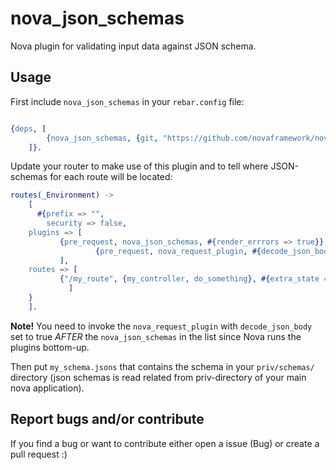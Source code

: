 # nova_json_schemas

Nova plugin for validating input data against JSON schema.

## Usage

First include `nova_json_schemas` in your `rebar.config` file:

```erlang

{deps, [
        {nova_json_schemas, {git, "https://github.com/novaframework/nova_json_schemas.git", {branch, "master"}}}
	]}.
```

Update your router to make use of this plugin and to tell where JSON-schemas for each route will be located:

```erlang
routes(_Environment) ->
    [
      #{prefix => "",
        security => false,
	plugins => [
		   {pre_request, nova_json_schemas, #{render_errrors => true}},
                   {pre_request, nova_request_plugin, #{decode_json_body => true}}
		   ],
	routes => [
	       {"/my_route", {my_controller, do_something}, #{extra_state => #{json_schema => "./schemas/my_schema.jsons"}}}
	         ]
	}
    ].
```

**Note!** You need to invoke the `nova_request_plugin` with `decode_json_body` set to true _AFTER_ the `nova_json_schemas` in the list since Nova runs the plugins bottom-up.

Then put `my_schema.jsons` that contains the schema in your `priv/schemas/` directory (json schemas is read related from priv-directory of your main nova application).


## Report bugs and/or contribute

If you find a bug or want to contribute either open a issue (Bug) or create a pull request :)